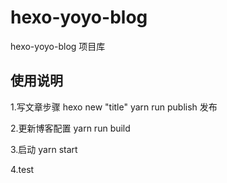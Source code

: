 # hexo-yoyo-blog
hexo-yoyo-blog 项目库

## 使用说明
1.写文章步骤
hexo new "title"
yarn run publish 发布

2.更新博客配置
yarn run build

3.启动
yarn start

4.test


